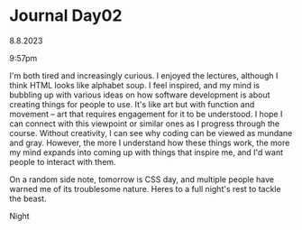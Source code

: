 # Journal Day02

8.8.2023

9:57pm

I'm both tired and increasingly curious. I enjoyed the lectures, although I think HTML looks like alphabet soup. I feel inspired, and my mind is bubbling up with various ideas on how software development is about creating things for people to use. It's like art but with function and movement – art that requires engagement for it to be understood. I hope I can connect with this viewpoint or similar ones as I progress through the course. Without creativity, I can see why coding can be viewed as mundane and gray. However, the more I understand how these things work, the more my mind expands into coming up with things that inspire me, and I'd want people to interact with them.

On a random side note, tomorrow is CSS day, and multiple people have warned me of its troublesome nature. Heres to a full night's rest to tackle the beast.

Night
